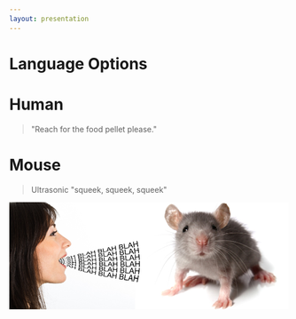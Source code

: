 ```yaml
---
layout: presentation
---
```


# [](#header-1) Language Options

# [](#header-2) Human

> "Reach for the food pellet please."

# [](#header-2) Mouse

> Ultrasonic "squeek, squeek, squeek"

[![](assets/img/languages-human-mouse.png)](language-droid)
